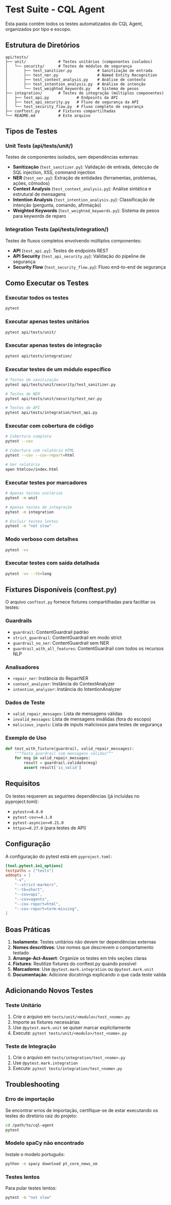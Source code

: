 # Test Suite - CQL Agent

Esta pasta contém todos os testes automatizados do CQL Agent, organizados por tipo e escopo.

## Estrutura de Diretórios

```
api/tests/
├── unit/              # Testes unitários (componentes isolados)
│   └── security/      # Testes de módulos de segurança
│       ├── test_sanitizer.py           # Sanitização de entrada
│       ├── test_ner.py                 # Named Entity Recognition
│       ├── test_context_analysis.py    # Análise de contexto
│       ├── test_intention_analysis.py  # Análise de intenção
│       └── test_weighted_keywords.py   # Sistema de pesos
├── integration/       # Testes de integração (múltiplos componentes)
│   ├── test_api.py            # Endpoints da API
│   ├── test_api_security.py   # Fluxo de segurança da API
│   └── test_security_flow.py  # Fluxo completo de segurança
├── conftest.py        # Fixtures compartilhadas
└── README.md          # Este arquivo
```

## Tipos de Testes

### Unit Tests (api/tests/unit/)

Testes de componentes isolados, sem dependências externas:

- **Sanitização** (`test_sanitizer.py`): Validação de entrada, detecção de SQL injection, XSS, command injection
- **NER** (`test_ner.py`): Extração de entidades (ferramentas, problemas, ações, cômodos)
- **Context Analysis** (`test_context_analysis.py`): Análise sintática e estrutural de mensagens
- **Intention Analysis** (`test_intention_analysis.py`): Classificação de intenção (pergunta, comando, afirmação)
- **Weighted Keywords** (`test_weighted_keywords.py`): Sistema de pesos para keywords de reparo

### Integration Tests (api/tests/integration/)

Testes de fluxos completos envolvendo múltiplos componentes:

- **API** (`test_api.py`): Testes de endpoints REST
- **API Security** (`test_api_security.py`): Validação do pipeline de segurança
- **Security Flow** (`test_security_flow.py`): Fluxo end-to-end de segurança

## Como Executar os Testes

### Executar todos os testes

```bash
pytest
```

### Executar apenas testes unitários

```bash
pytest api/tests/unit/
```

### Executar apenas testes de integração

```bash
pytest api/tests/integration/
```

### Executar testes de um módulo específico

```bash
# Testes de sanitização
pytest api/tests/unit/security/test_sanitizer.py

# Testes de NER
pytest api/tests/unit/security/test_ner.py

# Testes de API
pytest api/tests/integration/test_api.py
```

### Executar com cobertura de código

```bash
# Cobertura completa
pytest --cov

# Cobertura com relatório HTML
pytest --cov --cov-report=html

# Ver relatório
open htmlcov/index.html
```

### Executar testes por marcadores

```bash
# Apenas testes unitários
pytest -m unit

# Apenas testes de integração
pytest -m integration

# Excluir testes lentos
pytest -m "not slow"
```

### Modo verboso com detalhes

```bash
pytest -vv
```

### Executar testes com saída detalhada

```bash
pytest -vv --tb=long
```

## Fixtures Disponíveis (conftest.py)

O arquivo `conftest.py` fornece fixtures compartilhadas para facilitar os testes:

### Guardrails

- `guardrail`: ContentGuardrail padrão
- `strict_guardrail`: ContentGuardrail em modo strict
- `guardrail_no_ner`: ContentGuardrail sem NER
- `guardrail_with_all_features`: ContentGuardrail com todos os recursos NLP

### Analisadores

- `repair_ner`: Instância do RepairNER
- `context_analyzer`: Instância do ContextAnalyzer
- `intention_analyzer`: Instância do IntentionAnalyzer

### Dados de Teste

- `valid_repair_messages`: Lista de mensagens válidas
- `invalid_messages`: Lista de mensagens inválidas (fora do escopo)
- `malicious_inputs`: Lista de inputs maliciosos para testes de segurança

### Exemplo de Uso

```python
def test_with_fixture(guardrail, valid_repair_messages):
    """Testa guardrail com mensagens válidas"""
    for msg in valid_repair_messages:
        result = guardrail.validate(msg)
        assert result['is_valid']
```

## Requisitos

Os testes requerem as seguintes dependências (já incluídas no pyproject.toml):

- `pytest>=8.0.0`
- `pytest-cov>=4.1.0`
- `pytest-asyncio>=0.21.0`
- `httpx>=0.27.0` (para testes de API)

## Configuração

A configuração do pytest está em `pyproject.toml`:

```toml
[tool.pytest.ini_options]
testpaths = ["tests"]
addopts = [
    "-v",
    "--strict-markers",
    "--tb=short",
    "--cov=api",
    "--cov=agents",
    "--cov-report=html",
    "--cov-report=term-missing",
]
```

## Boas Práticas

1. **Isolamento**: Testes unitários não devem ter dependências externas
2. **Nomes descritivos**: Use nomes que descrevem o comportamento testado
3. **Arrange-Act-Assert**: Organize os testes em três seções claras
4. **Fixtures**: Reutilize fixtures do conftest.py quando possível
5. **Marcadores**: Use `@pytest.mark.integration` ou `@pytest.mark.unit`
6. **Documentação**: Adicione docstrings explicando o que cada teste valida

## Adicionando Novos Testes

### Teste Unitário

1. Crie o arquivo em `tests/unit/<modulo>/test_<nome>.py`
2. Importe as fixtures necessárias
3. Use `@pytest.mark.unit` se quiser marcar explicitamente
4. Execute: `pytest tests/unit/<modulo>/test_<nome>.py`

### Teste de Integração

1. Crie o arquivo em `tests/integration/test_<nome>.py`
2. Use `@pytest.mark.integration`
3. Execute: `pytest tests/integration/test_<nome>.py`

## Troubleshooting

### Erro de importação

Se encontrar erros de importação, certifique-se de estar executando os testes do diretório raiz do projeto:

```bash
cd /path/to/cql-agent
pytest
```

### Modelo spaCy não encontrado

Instale o modelo português:

```bash
python -m spacy download pt_core_news_sm
```

### Testes lentos

Para pular testes lentos:

```bash
pytest -m "not slow"
```
